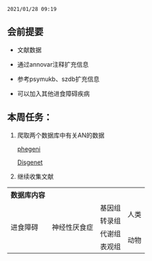 ```
2021/01/28 09:19
```
## 会前提要

- 文献数据

- 通过annovar注释扩充信息

- 参考psymukb、szdb扩充信息

- 可以加入其他进食障碍疾病

## 本周任务：

1. 爬取两个数据库中有关AN的数据

    [phegeni](https://www.ncbi.nlm.nih.gov/search/all/?term=anorexia+nervosa)

    [Disgenet](https://www.disgenet.org/browser/0/1/0/C0003125/)

2. 继续收集文献

<table>    
    <tr colspan="3">
        <th>数据库内容</th>
    </tr>
    <tr>
        <td rowspan="4">进食障碍</td>
        <td rowspan="4">神经性厌食症</td>
        <td>基因组</td>
        <td rowspan="2">人类</td>
    </tr>
    <tr>
        <td>转录组</td>
    </tr>
    <tr>
        <td>代谢组</td>
        <td rowspan="2">动物</td>
    </tr>
    <tr>
        <td>表观组</td>
    </tr>
</table>





